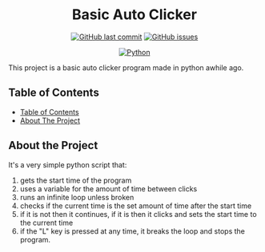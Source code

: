 <h1 align="center">
  Basic Auto Clicker
</h1>

<p align="center">
  <a href="https://github.com/KeyErrorFinn/basic-auto-clicker/commits/main/"><img alt="GitHub last commit" src="https://img.shields.io/github/last-commit/KeyErrorFinn/basic-auto-clicker" /></a>
  <a href="https://github.com/KeyErrorFinn/basic-auto-clicker/issues"><img alt="GitHub issues" src="https://img.shields.io/github/issues-raw/KeyErrorFinn/basic-auto-clicker" /></a>
</p>
<p align="center">
  <a href="#"><img alt="Python" src="https://img.shields.io/badge/Python-3776AB?logo=python&logoColor=fff" /></a>
</p>

This project is a basic auto clicker program made in python awhile ago.

## Table of Contents
- [Table of Contents](#table-of-contents)
- [About The Project](#about-the-project)

## About the Project
It's a very simple python script that:
1) gets the start time of the program
2) uses a variable for the amount of time between clicks
3) runs an infinite loop unless broken
4) checks if the current time is the set amount of time after the start time
5) if it is not then it continues, if it is then it clicks and sets the start time to the current time
6) if the "L" key is pressed at any time, it breaks the loop and stops the program.
